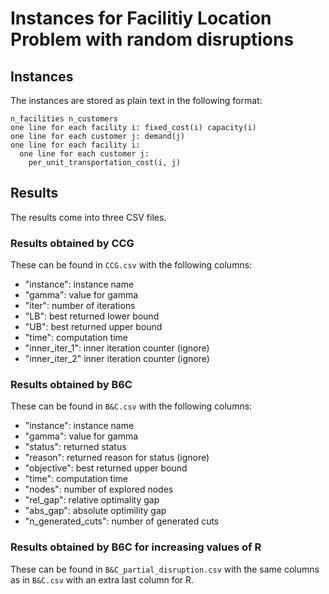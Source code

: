 # Instances for Facilitiy Location Problem with random disruptions

## Instances

The instances are stored as plain text in the following format:
```
n_facilities n_customers
one line for each facility i: fixed_cost(i) capacity(i)
one line for each customer j: demand(j)
one line for each facility i:
  one line for each customer j:
    per_unit_transportation_cost(i, j)
```

## Results

The results come into three CSV files.

### Results obtained by CCG

These can be found in `CCG.csv` with the following columns:
- "instance": instance name 
- "gamma": value for gamma
- "iter": number of iterations
- "LB": best returned lower bound
- "UB": best returned upper bound
- "time": computation time
- "inner_iter_1": inner iteration counter (ignore)
- "inner_iter_2" inner iteration counter (ignore)

### Results obtained by B6C

These can be found in `B&C.csv` with the following columns:
- "instance": instance name
- "gamma": value for gamma
- "status": returned status
- "reason": returned reason for status (ignore)
- "objective": best returned upper bound
- "time": computation time
- "nodes": number of explored nodes
- "rel_gap": relative optimality gap
- "abs_gap": absolute optimility gap
- "n_generated_cuts": number of generated cuts

### Results obtained by B6C for increasing values of R

These can be found in `B&C_partial_disruption.csv` with the same columns as in `B&C.csv` with an extra last column for R. 

